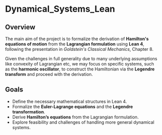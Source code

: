 # Dynamical_Systems_Lean
## Overview

The main aim of the project is to formalize the derivation of **Hamilton's equations of motion** from the **Lagrangian formulation** using **Lean 4**, following the presentation in *Goldstein's Classical Mechanics*, Chapter 8. 

Given the challenges in full generality due to many underlying assumptions like convexity of Lagrangian etc, we may focus on specific systems, such as the **harmonic oscillator**, to construct the Hamiltonian via the **Legendre transform** and proceed with the derivation.

## Goals
- Define the necessary mathematical structures in Lean 4.
- Formalize the **Euler-Lagrange equations** and the **Legendre transformation**.
- Derive **Hamilton’s equations** from the Lagrangian formulation.
- Explore feasibility and challenges of handling more general dynamical systems.